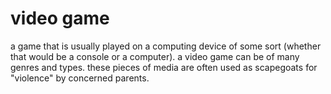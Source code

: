 # video game

a game that is usually played on a computing device of some sort (whether that would be a console or a computer). a video game can be of many genres and types. these pieces of media are often used as scapegoats for "violence" by concerned parents.